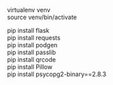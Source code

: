 
virtualenv venv  
source venv/bin/activate  

pip install flask  
pip install requests  
pip install podgen  
pip install passlib  
pip install qrcode  
pip install Pillow  
pip install psycopg2-binary==2.8.3  

